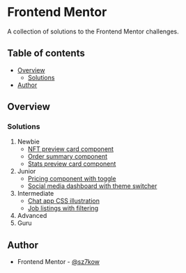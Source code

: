# Frontend Mentor

A collection of solutions to the Frontend Mentor challenges.

## Table of contents

- [Overview](#overview)
  - [Solutions](#solutions)
- [Author](#author)

## Overview

### Solutions

1. Newbie
   - [NFT preview card component](https://github.com/sz7kow/nft-preview-card-component)
   - [Order summary component](https://github.com/sz7kow/order-summary-component)
   - [Stats preview card component](https://github.com/sz7kow/stats-preview-card-component)
2. Junior
   - [Pricing component with toggle](https://github.com/sz7kow/pricing-component-with-toggle)
   - [Social media dashboard with theme switcher](https://github.com/sz7kow/social-media-dashboard-with-theme-switcher)
3. Intermediate
   - [Chat app CSS illustration](https://github.com/sz7kow/chat-app-css-illustration)
   - [Job listings with filtering](https://github.com/sz7kow/job-listings-with-filtering)
4. Advanced
5. Guru

## Author
- Frontend Mentor - [@sz7kow](https://www.frontendmentor.io/profile/sz7kow)

